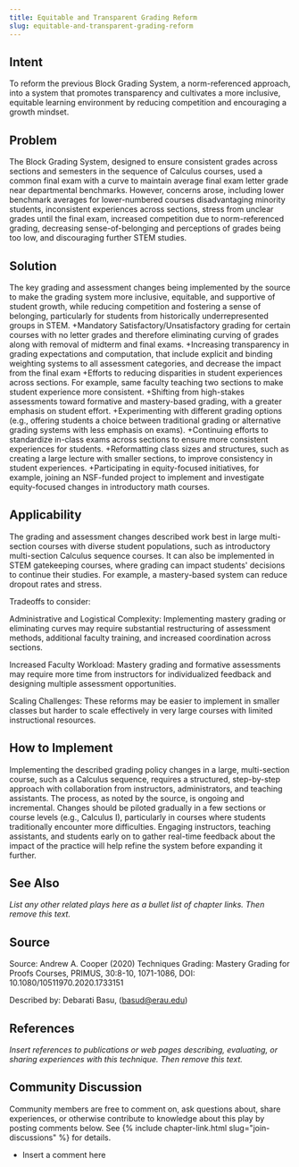 ```yaml
---
title: Equitable and Transparent Grading Reform
slug: equitable-and-transparent-grading-reform
---
```

## Intent

To reform the previous Block Grading System, a norm-referenced approach, into a system that promotes transparency and cultivates a more inclusive, equitable learning environment by reducing competition and encouraging a growth mindset.

## Problem

The Block Grading System, designed to ensure consistent grades across sections and semesters in the sequence of Calculus courses, used a common final exam with a curve to maintain average final exam letter grade near departmental benchmarks. However, concerns arose, including lower benchmark averages for lower-numbered courses disadvantaging minority students, inconsistent experiences across sections, stress from unclear grades until the final exam, increased competition due to norm-referenced grading, decreasing sense-of-belonging and perceptions of grades being too low, and discouraging further STEM studies.

## Solution

The key grading and assessment changes being implemented by the source to make the grading system more inclusive, equitable, and supportive of student growth, while reducing competition and fostering a sense of belonging, particularly for students from historically underrepresented groups in STEM.
	+Mandatory Satisfactory/Unsatisfactory grading for certain courses with no letter grades and therefore eliminating curving of grades along with removal of midterm and final exams.
	+Increasing transparency in grading expectations and computation, that include explicit and binding weighting systems to all assessment categories, and decrease the impact from the final exam
	+Efforts to reducing disparities in student experiences across sections. For example, same faculty teaching two sections to make student experience more consistent.
	+Shifting from high-stakes assessments toward formative and mastery-based grading, with a greater emphasis on student effort.
	+Experimenting with different grading options (e.g., offering students a choice between traditional grading or alternative grading systems with less emphasis on exams).
	+Continuing efforts to standardize in-class exams across sections to ensure more consistent experiences for students.
	+Reformatting class sizes and structures, such as creating a large lecture with smaller sections, to improve consistency in student experiences.
	+Participating in equity-focused initiatives, for example, joining an NSF-funded project to implement and investigate equity-focused changes in introductory math courses.



## Applicability

The grading and assessment changes described work best in large multi-section courses with diverse student populations, such as introductory multi-section Calculus sequence courses. 
It can also be implemented in STEM gatekeeping courses, where grading can impact students' decisions to continue their studies. For example, a mastery-based system can reduce dropout rates and stress.

Tradeoffs to consider:

Administrative and Logistical Complexity: Implementing mastery grading or eliminating curves may require substantial restructuring of assessment methods, additional faculty training, and increased coordination across sections.

Increased Faculty Workload: Mastery grading and formative assessments may require more time from instructors for individualized feedback and designing multiple assessment opportunities.

Scaling Challenges: These reforms may be easier to implement in smaller classes but harder to scale effectively in very large courses with limited instructional resources.


## How to Implement

Implementing the described grading policy changes in a large, multi-section course, such as a Calculus sequence, requires a structured, step-by-step approach with collaboration from instructors, administrators, and teaching assistants. 
The process, as noted by the source, is ongoing and incremental. Changes should be piloted gradually in a few sections or course levels (e.g., Calculus I), particularly in courses where students traditionally encounter more difficulties. Engaging instructors, teaching assistants, and students early on to gather real-time feedback about the impact of the practice will help refine the system before expanding it further.



## See Also

_List any other related plays here as a bullet list of chapter links.
Then remove this text._



## Source

Source: Andrew A. Cooper (2020) Techniques Grading: Mastery Grading for Proofs Courses, PRIMUS, 30:8-10, 1071-1086, DOI: 10.1080/10511970.2020.1733151


Described by: Debarati Basu,  (basud@erau.edu)


## References

_Insert references to publications or web pages describing, evaluating, or
sharing experiences with this technique. Then remove this text._


## Community Discussion

Community members are free to comment on, ask questions about, share
experiences, or otherwise contribute to knowledge about this play by
posting comments below.
See {% include chapter-link.html slug="join-discussions" %} for details.

* Insert a comment here
